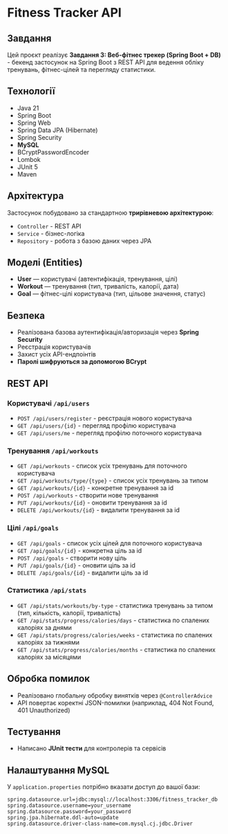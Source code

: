 # Fitness Tracker API

## Завдання

Цей проєкт реалізує **Завдання 3: Веб-фітнес трекер (Spring Boot + DB)** - бекенд застосунок на Spring Boot з REST API для ведення обліку тренувань, фітнес-цілей та перегляду статистики.

## Технології

- Java 21
- Spring Boot
- Spring Web
- Spring Data JPA (Hibernate)
- Spring Security
- **MySQL**
- BCryptPasswordEncoder
- Lombok
- JUnit 5
- Maven

## Архітектура

Застосунок побудовано за стандартною **трирівневою архітектурою**:
- `Controller` - REST API
- `Service` - бізнес-логіка
- `Repository` - робота з базою даних через JPA

## Моделі (Entities)

- **User** — користувачі (автентифікація, тренування, цілі)
- **Workout** — тренування (тип, тривалість, калорії, дата)
- **Goal** — фітнес-цілі користувача (тип, цільове значення, статус)

## Безпека

- Реалізована базова аутентифікація/авторизація через **Spring Security**
- Реєстрація користувачів
- Захист усіх API-ендпоінтів
- **Паролі шифруються за допомогою BCrypt**

## REST API

### Користувачі `/api/users`

- `POST /api/users/register` - реєстрація нового користувача
- `GET /api/users/{id}` - перегляд профілю користувача
- `GET /api/users/me` - перегляд профілю поточного користувача

### Тренування `/api/workouts`

- `GET /api/workouts` - список усіх тренувань для поточного користувача
- `GET /api/workouts/type/{type}` - список усіх тренувань за типом
- `GET /api/workouts/{id}` - конкретне тренування за id
- `POST /api/workouts` - створити нове тренування
- `PUT /api/workouts/{id}` - оновити тренування за id
- `DELETE /api/workouts/{id}` - видалити тренування за id

### Цілі `/api/goals`

- `GET /api/goals` - список усіх цілей для поточного користувача
- `GET /api/goals/{id}` - конкретна ціль за id
- `POST /api/goals` - створити нову ціль
- `PUT /api/goals/{id}` - оновити ціль за id
- `DELETE /api/goals/{id}` - видалити ціль за id

### Статистика `/api/stats`

- `GET /api/stats/workouts/by-type` - статистика тренувань за типом (тип, кількість, калорії, тривалість)
- `GET /api/stats/progress/calories/days` - статистика по спалених калоріях за днями
- `GET /api/stats/progress/calories/weeks` - статистика по спалених калоріях за тижнями
- `GET /api/stats/progress/calories/months` - статистика по спалених калоріях за місяцями

## Обробка помилок

- Реалізовано глобальну обробку винятків через `@ControllerAdvice`
- API повертає коректні JSON-помилки (наприклад, 404 Not Found, 401 Unauthorized)

## Тестування

- Написано **JUnit тести** для контролерів та сервісів

## Налаштування MySQL

У `application.properties` потрібно вказати доступ до вашої бази:

```properties
spring.datasource.url=jdbc:mysql://localhost:3306/fitness_tracker_db
spring.datasource.username=your_username
spring.datasource.password=your_password
spring.jpa.hibernate.ddl-auto=update
spring.datasource.driver-class-name=com.mysql.cj.jdbc.Driver
```
